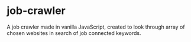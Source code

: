 # job-crawler
A job crawler made in vanilla JavaScript, created to look through array of chosen websites in search of job connected keywords.
